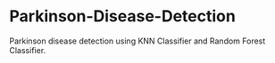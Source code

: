 # Parkinson-Disease-Detection
Parkinson disease detection using KNN Classifier and Random Forest Classifier.
